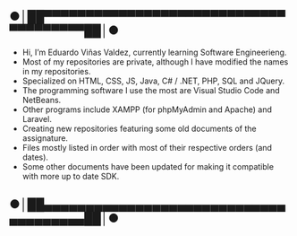 ## ●│██▀▀▀▀▀▀▀▀▀▀▀▀▀▀▀▀▀▀▀▀▀▀▀▀▀▀▀▀▀▀▀▀▀▀▀▀▀▀██│●
- Hi, I’m Eduardo Viñas Valdez, currently learning Software Engineerieng.
- Most of my repositories are private, although I have modified the names in my repositories.
- Specialized on HTML, CSS, JS, Java, C# / .NET, PHP, SQL and JQuery.
- The programming software I use the most are Visual Studio Code and NetBeans.
- Other programs include XAMPP (for phpMyAdmin and Apache) and Laravel.
- Creating new repositories featuring some old documents of the assignature.
- Files mostly listed in order with most of their respective orders (and dates).
- Some other documents have been updated for making it compatible with more up to date SDK.
## ●│██▄▄▄▄▄▄▄▄▄▄▄▄▄▄▄▄▄▄▄▄▄▄▄▄▄▄▄▄▄▄▄▄▄▄▄▄▄▄██│●
<!---
PLACEHOLDER
--->

<!--Formato de descripcion-->
<!----Descripcion---->
<!----Separador de la descripcion ---->
<!----Notas---->
<!----Separador de las notas---->
